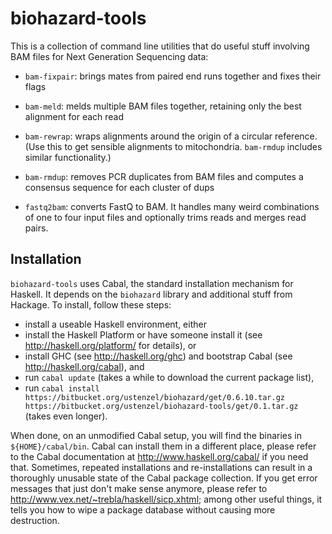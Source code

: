 biohazard-tools
===============

This is a collection of command line utilities that do useful stuff
involving BAM files for Next Generation Sequencing data:

* `bam-fixpair`: brings mates from paired end runs together and fixes
  their flags

* `bam-meld`: melds multiple BAM files together, retaining only the best
  alignment for each read

* `bam-rewrap`: wraps alignments around the origin of a circular reference.
  (Use this to get sensible alignments to mitochondria.  `bam-rmdup` 
  includes similar functionality.)

* `bam-rmdup`: removes PCR duplicates from BAM files and computes a
  consensus sequence for each cluster of dups

* `fastq2bam`: converts FastQ to BAM.  It handles many weird
  combinations of one to four input files and optionally trims reads and
  merges read pairs.

Installation
------------

`biohazard-tools` uses Cabal, the standard installation mechanism for
Haskell.  It depends on the `biohazard` library and additional stuff
from Hackage.  To install, follow these steps:

* install a useable Haskell environment, either
 * install the Haskell Platform or have someone install it (see
   http://haskell.org/platform/ for details), or
 * install GHC (see http://haskell.org/ghc) and bootstrap Cabal (see
   http://haskell.org/cabal), and
 * run `cabal update` (takes a while to download the current package list),
* run `cabal install
  https://bitbucket.org/ustenzel/biohazard/get/0.6.10.tar.gz
  https://bitbucket.org/ustenzel/biohazard-tools/get/0.1.tar.gz`
  (takes even longer).

When done, on an unmodified Cabal setup, you will find the binaries in 
`${HOME}/cabal/bin`.  Cabal can install them in a different place, please 
refer to the Cabal documentation at http://www.haskell.org/cabal/ if 
you need that.  Sometimes, repeated installations and re-installations can result 
in a thoroughly unusable state of the Cabal package collection.  If you get error 
messages that just don't make sense anymore, please refer to 
http://www.vex.net/~trebla/haskell/sicp.xhtml; among other useful things, it 
tells you how to wipe a package database without causing more destruction.
